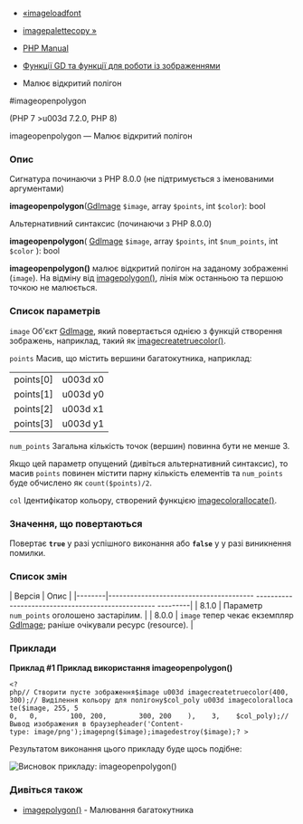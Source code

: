 - [«imageloadfont](function.imageloadfont.md)
- [imagepalettecopy »](function.imagepalettecopy.md)

- [PHP Manual](index.md)
- [Функції GD та функції для роботи із зображеннями](ref.image.md)
- Малює відкритий полігон

#imageopenpolygon

(PHP 7 \>u003d 7.2.0, PHP 8)

imageopenpolygon — Малює відкритий полігон

### Опис

Сигнатура починаючи з PHP 8.0.0 (не підтримується з іменованими
аргументами)

**imageopenpolygon**([GdImage](class.gdimage.md) `$image`, array
`$points`, int `$color`): bool

Альтернативний синтаксис (починаючи з PHP 8.0.0)

**imageopenpolygon**(
[GdImage](class.gdimage.md) `$image`,
array `$points`,
int `$num_points`,
int `$color`
): bool

**imageopenpolygon()** малює відкритий полігон на заданому зображенні
(`image`). На відміну від [imagepolygon()](function.imagepolygon.md),
лінія між останньою та першою точкою не малюється.

### Список параметрів

`image`
Об'єкт [GdImage](class.gdimage.md), який повертається однією з функцій
створення зображень, наприклад, такий як
[imagecreatetruecolor()](function.imagecreatetruecolor.md).

`points`
Масив, що містить вершини багатокутника, наприклад:

| | |
|-------------|------|
| points\[0\] | u003d x0 |
| points\[1\] | u003d y0 |
| points\[2\] | u003d х1 |
| points\[3\] | u003d y1 |

`num_points`
Загальна кількість точок (вершин) повинна бути не менше 3.

Якщо цей параметр опущений (дивіться альтернативний синтаксис), то масив
`points` повинен містити парну кількість елементів та `num_points`
буде обчислено як `count($points)/2`.

`col`
Ідентифікатор кольору, створений функцією
[imagecolorallocate()](function.imagecolorallocate.md).

### Значення, що повертаються

Повертає **`true`** у разі успішного виконання або **`false`** у
у разі виникнення помилки.

### Список змін

| Версія | Опис |
|--------|---------------------------------------- -------------------------------------------------- ---------|
| 8.1.0 | Параметр `num_points` оголошено застарілим. |
| 8.0.0 | `image` тепер чекає екземпляр [GdImage](class.gdimage.md); раніше очікували ресурс (resource). |

### Приклади

**Приклад #1 Приклад використання **imageopenpolygon()****

`<?php// Створити пусте зображення$image u003d imagecreatetruecolor(400, 300);// Виділення кольору для полігону$col_poly u003d imagecolorallocate($image, 255, 5 0,   0,        100, 200,        300, 200    ),    3,    $col_poly);// Вывод изображения в браузерheader('Content-type: image/png');imagepng($image);imagedestroy($image);? > `

Результатом виконання цього прикладу буде щось подібне:

![Висновок прикладу:
imageopenpolygon()](images/21009b70229598c6a80eef8b45bf282b-imageopenpolygon.png)

### Дивіться також

- [imagepolygon()](function.imagepolygon.md) - Малювання
багатокутника
